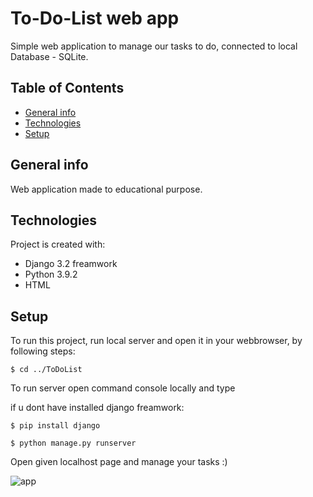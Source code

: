 # To-Do-List web app

Simple web application to manage our tasks to do, connected to local Database - SQLite.

## Table of Contents
* [General info](#general-info)
* [Technologies](#technologies)
* [Setup](#setup)

## General info
Web application made to educational purpose.

## Technologies
Project is created with:
* Django 3.2 freamwork
* Python 3.9.2
* HTML

## Setup
To run this project, run local server and open it in your webbrowser, by following steps:

```
$ cd ../ToDoList
```
To run server open command console locally and type

if u dont have installed django freamwork:
```
$ pip install django
```

```
$ python manage.py runserver
```
Open given localhost page and manage your tasks :)

![app](https://user-images.githubusercontent.com/49193633/120198117-13b15f00-c222-11eb-9a10-721b08f53721.PNG)



